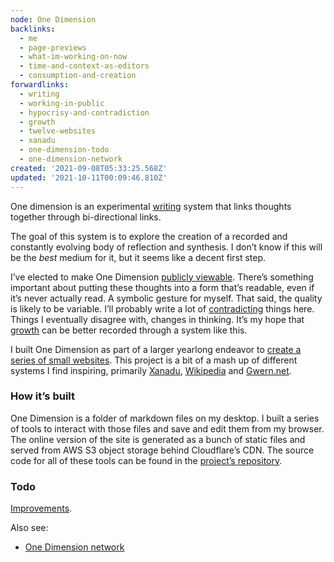 ```yaml
---
node: One Dimension
backlinks:
  - me
  - page-previews
  - what-im-working-on-now
  - time-and-context-as-editors
  - consumption-and-creation
forwardlinks:
  - writing
  - working-in-public
  - hypocrisy-and-contradiction
  - growth
  - twelve-websites
  - xanadu
  - one-dimension-todo
  - one-dimension-network
created: '2021-09-08T05:33:25.568Z'
updated: '2021-10-11T00:09:46.810Z'
---
```


One dimension is an experimental [writing](writing.md) system that links thoughts together through bi-directional links.

The goal of this system is to explore the creation of a recorded and constantly evolving body of reflection and synthesis. I don’t know if this will be the _best_ medium for it, but it seems like a decent first step.

I’ve elected to make One Dimension [publicly viewable](working-in-public.md). There’s something important about putting these thoughts into a form that’s readable, even if it’s never actually read. A symbolic gesture for myself. That said, the quality is likely to be variable. I’ll probably write a lot of [contradicting](hypocrisy-and-contradiction.md) things here. Things I eventually disagree with, changes in thinking. It’s my hope that [growth](growth.md) can be better recorded through a system like this.

I built One Dimension as part of a larger yearlong endeavor to [create a series of small websites](twelve-websites.md). This project is a bit of a mash up of different systems I find inspiring, primarily [Xanadu](xanadu.md), [Wikipedia](https://en.wikipedia.org/wiki/Wikipedia:About) and [Gwern.net](https://gwern.net).

### How it’s built

One Dimension is a folder of markdown files on my desktop. I built a series of tools to interact with those files and save and edit them from my browser. The online version of the site is generated as a bunch of static files and served from AWS S3 object storage behind Cloudflare’s CDN. The source code for all of these tools can be found in the [project’s repository](https://github.com/cbroms/thoughts).

### Todo

[Improvements](one-dimension-todo.md).
  
Also see:

- [One Dimension network](one-dimension-network.md)
